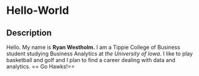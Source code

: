 # Hello-World

## Description
Hello. My name is **Ryan Westholm.** I am a Tippie College of Business student studying Business Analytics at *the University of Iowa*. I like to play basketball and golf and I plan to find a career dealing with data and analytics. == Go Hawks!== 

